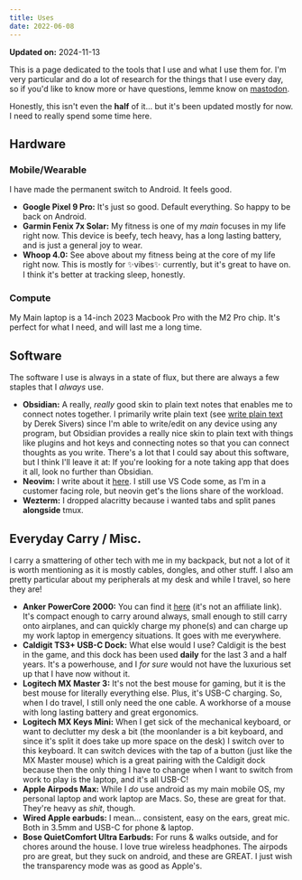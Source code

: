 ```yaml
---
title: Uses
date: 2022-06-08
---
```


**Updated on:** 2024-11-13

This is a page dedicated to the tools that I use and what I use them for. I'm very particular and do a lot of research for the things that I use every day, so if you'd like to know more or have questions, lemme know on [mastodon](https://mastodon.social/@hheath_). 

Honestly, this isn't even the **half** of it... but it's been updated mostly for now. I need to really spend some time here. 

## Hardware

### Mobile/Wearable

I have made the permanent switch to Android. It feels good. 

- **Google Pixel 9 Pro:** It's just so good. Default everything. So happy to be back on Android. 
- **Garmin Fenix 7x Solar:** My fitness is one of my _main_ focuses in my life right now. This device is beefy, tech heavy, has a long lasting battery, and is just a general joy to wear. 
- **Whoop 4.0:** See above about my fitness being at the core of my life right now. This is mostly for ✨vibes✨ currently, but it's great to have on. I think it's better at tracking sleep, honestly.

### Compute

My Main laptop is a 14-inch 2023 Macbook Pro with the M2 Pro chip. It's perfect for what I need, and will last me a long time. 

## Software

The software I use is always in a state of flux, but there are always a few staples that I _always_ use. 

- **Obsidian:** A really, _really_ good skin to plain text notes that enables me to connect notes together. I primarily write plain text (see [write plain text](https://sive.rs/plaintext) by Derek Sivers) since I'm able to write/edit on any device using any program, but Obsidian provides a really nice skin to plain text with things like plugins and hot keys and connecting notes so that you can connect thoughts as you write. There's a lot that I could say about this software, but I think I'll leave it at: If you're looking for a note taking app that does it all, look no further than Obsidian. 
- **Neovim:** I write about it [here](/posts/nvim/). I still use VS Code some, as I'm in a customer facing role, but neovin get's the lions share of the workload.  
- **Wezterm:** I dropped alacritty because i wanted tabs and split panes **alongside** tmux. 

## Everyday Carry / Misc.

I carry a smattering of other tech with me in my backpack, but not a lot of it is worth mentioning as it is mostly cables, dongles, and other stuff. I also am pretty particular about my peripherals at my desk and while I travel, so here they are!

- **Anker PowerCore 2000:** You can find it [here](https://a.co/d/3jsJ0vZ) (it's not an affiliate link). It's compact enough to carry around always, small enough to still carry onto airplanes, and can quickly charge my phone(s) and can charge up my work laptop in emergency situations. It goes with me everywhere.
- **Caldigit TS3+ USB-C Dock:** What else would I use? Caldigit is the best in the game, and this dock has been used **daily** for the last 3 and a half years. It's a powerhouse, and I _for sure_ would not have the luxurious set up that I have now without it. 
- **Logitech MX Master 3:** It's not the best mouse for gaming, but it is the best mouse for literally everything else. Plus, it's USB-C charging. So, when I do travel, I still only need the one cable. A workhorse of a mouse with long lasting battery and great ergonomics. 
- **Logitech MX Keys Mini:** When I get sick of the mechanical keyboard, or want to declutter my desk a bit (the moonlander is a bit keyboard, and since it's split it does take up more space on the desk) I switch over to this keyboard. It can switch devices with the tap of a button (just like the MX Master mouse) which is a great pairing with the Caldigit dock because then the only thing I have to change when I want to switch from work to play is the laptop, and it's all USB-C!
- **Apple Airpods Max:** While I _do_ use android as my main mobile OS, my personal laptop and work laptop are Macs. So, these are great for that. They're heavy as _shit_, though.
- **Wired Apple earbuds:** I mean... consistent, easy on the ears, great mic. Both in 3.5mm and USB-C for phone & laptop. 
- **Bose QuietComfort Ultra Earbuds:** For runs & walks outside, and for chores around the house. I love true wireless headphones. The airpods pro are great, but they suck on android, and these are GREAT. I just wish the transparency mode was as good as Apple's. 

